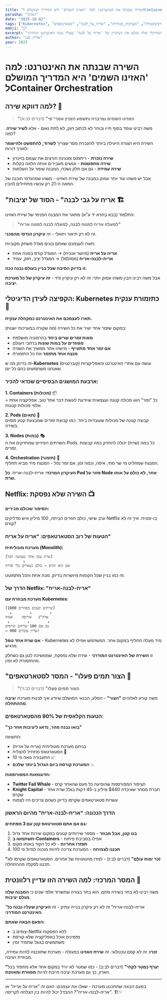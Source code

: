 ```yaml
---
title: "השירה שבנתה את האינטרנט: למה 'האזינו השמים' היא המדריך המושלם לContainer Orchestration"
parasha: "האזינו"
date: "2025-10-02"
tags: ["Kubernetes", "ארכיטקטורה", "מערכות_מבוזרות", "אריח_על_לבנה", "סטארטאפים", "Container_Orchestration"]
emoji: "🎵"
excerpt: "משה בחר בשירה לא במקרה - המבנה המוזיקלי שלה מגלם את העיקרון של 'אריח על לבנה' שעליו נבנה האינטרנט המודרני"
author: "אלירן סבג"
year: 2025
---
```


# השירה שבנתה את האינטרנט: למה 'האזינו השמים' היא המדריך המושלם לContainer Orchestration

## למה דווקא שירה? 🎵

> **"הַאֲזִינוּ הַשָּׁמַיִם וַאֲדַבֵּרָה וְתִשְׁמַע הָאָרֶץ אִמְרֵי־פִי"** (דברים לב:א)

משה רבינו עומד בסוף חייו ובוחר לא לכתוב חוק, לא לתת נאום - אלא **לשיר שירה**. למה?

השירה היא הצורה היעילה ביותר להעברת מסר שצריך **לשרוד, להתפשט ולהישמר** לאורך דורות:
- **שירה נזכרת** - ריתמוס ומנגינה חורצים את עצמם בזיכרון
- **שירה מתפשטת** - אנשים מעבירים אותה הלאה בקלות
- **שירה עמידה** - גם אם חלק נשכח, המבנה שומר על השלמות

אבל יש משהו עוד יותר עמוק במבנה של שירת האזינו - משהו שמהנדסי תוכנה של המאה ה-21 רק עכשיו מתחילים להבין.

## "אריח על גבי לבנה" - הסוד של יציבות 🏗️

התלמוד (בבא בתרא יד ע"א) מתאר את המבנה הפנימי של שירת האזינו:

> **"למעלה אריח למטה לבנה, למעלה לבנה למטה אריח"**

זה לא רק תיאור ויזואלי - זה **עיקרון הנדסי מהפכני**.

תארו לעצמכם שאתם בונים מגדל משחק מקוביות:
- **אריח על אריח** (מיושר אנכית) → המגדל קורס במכה אחת
- **אריח-לבנה-אריח** (מסולסל) → המגדל יציב, חזק, עמיד

**זו בדיוק הסיבה שכל בניין בעולם נבנה ככה.** 

אבל משה רבינו הבין משהו עמוק יותר: זה לא רק עיקרון פיזי - **זה עיקרון של כל מערכת יציבה**.

## הקפיצה לעידן הדיגיטלי: Kubernetes כתזמורת ענקית 🎼

**תארו לעצמכם את האינטרנט כמקהלה ענקית.**

במקום שזמר אחד ישיר את כל השירה (מה שקורה במערכות ישנות):
- **מאות זמרים שרים ביחד** בהרמוניה מושלמת
- **מפוזרים על במות שונות** ברחבי העולם
- **אם זמר אחד מתעייף** - מישהו אחר ממשיך את השורה
- **מנצח אחד מתזמר** את כל התזמורת

זה בדיוק מה ש-**Kubernetes** (קוברנטיס) עושה עם אתרי האינטרנט והאפליקציות שאנחנו משתמשים בהם כל יום.

### ארבעת המושגים הבסיסיים שכדאי להכיר:

**1. Containers (מכולות)** 📦  
כל "זמר" הוא מכולה קטנה ועצמאית שיודעת לעשות דבר אחד טוב. אפליקציה אחת = אלפי מכולות קטנות.

**2. Pods (תאים)** 🎤  
קבוצה קטנה של מכולות שעובדות ביחד. כמו קבוצת זמרים שמבצעת קטע מסוים בשירה.

**3. Nodes (במות)** 🎭  
השרתים הפיזיים שמחזיקים את ה-Pods. כל במה (שרת) יכולה להחזיק כמה קבוצות זמרים.

**4. Orchestration (תזמור)** 🎵  
המנצח שמחליט מי שר מתי, איפה, וכמה זמן. אם זמר נפל - המנצח מיד מביא תחליף.

**העיקרון המרכזי**: אריח-לבנה-אריח. **כל Pod פזור על Node אחר, לא כולם על אותו שרת.**

## Netflix: השירה שלא נפסקת 📺

**הסיפור שכולם מכירים:**

ערב שישי, כולם חוזרים הביתה, 100 מיליון איש מדליקים Netflix בו-זמנית. איך זה לא קורס?

### הטעות של רוב הסטארטאפים: "אריח על אריח"

**מערכת מונוליתית (Monolith):**
```
[שרת ענק אחד שעושה הכל]
        ↓
אם הוא קורס → כולם נשארים בלי סדרה
```

זה כמו בניין שכל הקומות מיושרות בדיוק. מכה אחת והכל מתמוטט.

### הדרך של Netflix: "אריח-לבנה-אריח"

**מערכת מבוזרת עם Kubernetes:**
```
[1000 שרתים קטנים מפוזרים]
  ↓        ↓        ↓
ארה"ב   אירופה    אסיה
 ↓        ↓        ↓
גם אם 100 שרתים קורסים
→ 900 עדיין עובדים!
```

**אם שרת אחד נופל** - Kubernetes מיד מעלה תחליף במקום אחר. המשתמש אפילו לא מרגיש.

זו **השירה של האינטרנט המודרני** - שירה שלא נפסקת, שממשיכה לנגן גם כשחלק מהתזמורת לא זמין.

## "הצור תמים פעלו" - המסר לסטארטאפים 🚀

> **"הַצּוּר תָּמִים פָּעֳלוֹ"** (דברים לב:ד)

משה קורא לאלוהים **"הצור"** - הסלע, הבנאי המושלם שיודע איך לבנות מערכת **יציבה מההתחלה**.

### הטעות הקלאסית של 90% מהסטארטאפים:

**"בואו נבנה מהר, נדאג ליציבות אחר כך"**

התוצאה:
- בניתם מערכת מונוליתית (אריח על אריח)
- הסטארטאפ מתחיל להצליח 🎉
- התעבורה גואה פי 10 📈
- **המערכת קורסת ביום הגדול ביותר שלכם** 💥

**הדוגמאות המפורסמות:**
- **Twitter Fail Whale** - הציפור המפורסמת שהופיעה כל פעם שהאתר קרס
- **Knight Capital** - חברת מסחר שאיבדה $440 מיליון ב-45 דקות בגלל שרת אחד שקרס
- עשרות סטארטאפים שקרסו בדיוק כשהם צריכים היו לצמוח

### הדרך הנכונה: "אריח-לבנה-אריח" מהיום הראשון

**גם אם אתם סטארטאפ קטן עם 3 מפתחים:**

1. **בנו קטן, אבל מבוזר** - מספר שירותים קטנים במקום שירות אחד גדול
2. **תשתמשו ב-Containers** - אפילו בסביבת פיתוח
3. **תפזרו אחריות** - לא כל הקוד באותו מקום
4. **תכננו לצמיחה** - המערכת צריכה להיות מוכנה לגדול פי 100

**"זְכֹר יְמוֹת עוֹלָם"** (דברים לב:ז) - למדו מהטעויות של אחרים. הסטארטאפים שקרסו לא תכננו לסקלה מההתחלה.

## המסר המרכזי: למה השירה הזו עדיין רלוונטית 🎯

משה רבינו לא בחר בשירה סתם. הוא בחר בצורה שתשרוד אלפי שנים כי **המבנה שלה מגלם יציבות**.

"אריח-לבנה-אריח" זה לא רק עיקרון בנייה עתיק - זה **העיקרון שעליו נבנה כל האינטרנט המודרני**.

**הפעם הבאה שאתם:**
- צופים ב-Netflix ללא הפסקות
- מזמינים אוכל באפליקציה שלא קורסת
- משתמשים בגוגל שתמיד זמין

**זכרו**: זה לא קסם טכנולוגי. זה **שירת האזינו** בפעולה - מערכת שתוכננה להיות עמידה, מבוזרת ויציבה.

**"יַעֲרֹף כַּמָּטָר לִקְחִי"** (דברים לב:ב) - כמו שמטר לא יורד במקום אחד אלא מתפזר בכל הארץ, כך גם מערכת יציבה חייבת להיות **מפוזרת ומאוזנת**.

---

*בפעם הבאה שתתכננו מערכת - שאלו את עצמכם: האם זה "אריח על אריח" או "אריח-לבנה-אריח"? ההבדל יכול להיות בין הצלחה לקריסה.* 🏗️✨